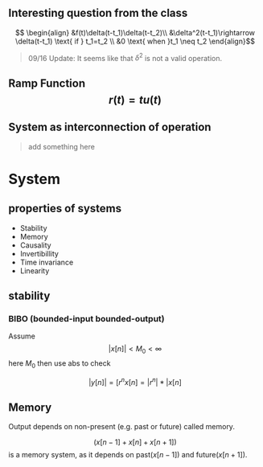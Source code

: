 ## Interesting question from the class

$$ \begin{align} &f(t)\delta(t-t_1)\delta(t-t_2)\\ &\delta^2(t-t_1)\rightarrow \delta(t-t_1) \text{ if } t_1=t_2 \\ &0 \text{ when }t_1 \neq t_2 \end{align}$$

> 09/16 Update: It seems like that $\delta^2$ is not a valid operation. 

## Ramp Function $$ r(t) = tu(t) $$ 
## System as interconnection of operation

> add something here
# System
## properties of systems

- Stability
- Memory
- Causality
- Invertibillity
- Time invariance
- Linearity
## stability
### BIBO (bounded-input bounded-output)
Assume
$$ |x[n]| < M_0 < \infty$$
here $M_0$
then use abs to check

$$  |y[n] |=[r^nx[n]=|r^n|*|x[n] $$


## Memory
Output depends on non-present (e.g. past or future) called memory.

$$ (x[n-1]+x[n]+x[n+1]) $$
is a  memory system, as it depends on past($x[n-1]$)  and future($x[n+1]$).

